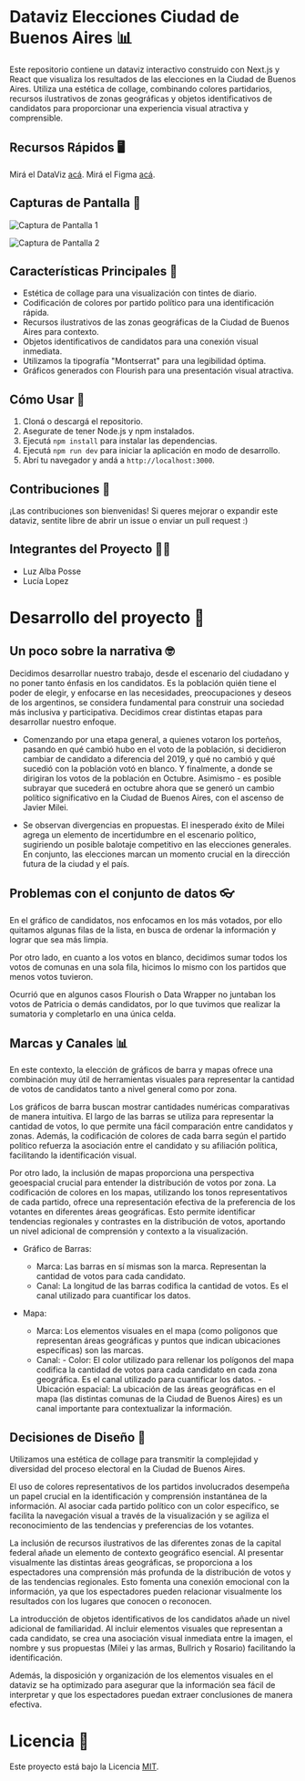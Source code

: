 # Dataviz Elecciones Ciudad de Buenos Aires 📊

Este repositorio contiene un dataviz interactivo construido con Next.js y React que visualiza los resultados de las elecciones en la Ciudad de Buenos Aires. Utiliza una estética de collage, combinando colores partidarios, recursos ilustrativos de zonas geográficas y objetos identificativos de candidatos para proporcionar una experiencia visual atractiva y comprensible.

## Recursos Rápidos 🖥️

Mirá el DataViz [acá](https://vd-elecciones-paso-2023.vercel.app/eleccion-portenos).
Mirá el Figma [acá](https://www.figma.com/file/OJGj9LIlajkbPjwARl5I8i/%C2%BFQu%C3%A9-quieren-los-porte%C3%B1os-para-el-futuro-del-pa%C3%ADs%3F?type=design&node-id=117-2&mode=design).

## Capturas de Pantalla 📸

![Captura de Pantalla 1](https://media.discordapp.net/attachments/1067538761841397861/1153822244972286084/Captura_de_pantalla_2023-09-19_a_las_19.37.13.png?width=1854&height=1112)

![Captura de Pantalla 2](https://media.discordapp.net/attachments/1067538761841397861/1153822245467197600/Captura_de_pantalla_2023-09-19_a_las_19.37.33.png?width=1850&height=1112)

## Características Principales 🌟

- Estética de collage para una visualización con tintes de diario.
- Codificación de colores por partido político para una identificación rápida.
- Recursos ilustrativos de las zonas geográficas de la Ciudad de Buenos Aires para contexto.
- Objetos identificativos de candidatos para una conexión visual inmediata.
- Utilizamos la tipografía "Montserrat" para una legibilidad óptima.
- Gráficos generados con Flourish para una presentación visual atractiva.

## Cómo Usar 🚀

1. Cloná o descargá el repositorio.
2. Asegurate de tener Node.js y npm instalados.
3. Ejecutá `npm install` para instalar las dependencias.
4. Ejecutá `npm run dev` para iniciar la aplicación en modo de desarrollo.
5. Abrí tu navegador y andá a `http://localhost:3000`.

## Contribuciones 🤝

¡Las contribuciones son bienvenidas! Si queres mejorar o expandir este dataviz, sentite libre de abrir un issue o enviar un pull request :)

## Integrantes del Proyecto 👩‍💻

- Luz Alba Posse
- Lucía Lopez

# Desarrollo del proyecto 🔧

## Un poco sobre la narrativa 🤓
Decidimos desarrollar nuestro trabajo, desde el escenario del ciudadano y no poner tanto énfasis en  los candidatos. Es la población quién tiene el poder de elegir, y  enfocarse en las necesidades, preocupaciones y deseos de los argentinos, se considera fundamental para construir una sociedad más inclusiva y participativa.
Decidimos crear distintas etapas para desarrollar nuestro enfoque.

- Comenzando por una etapa general, a quienes votaron los porteños, pasando en qué cambió hubo en el voto de la población, si decidieron cambiar de candidato a diferencia del 2019, y qué no cambió y qué sucedió con la población votó en blanco.  Y finalmente, a donde se dirigiran los votos de la población en Octubre.
Asimismo - es posible subrayar  que sucederá en octubre ahora que se generó  un cambio político significativo en la Ciudad de Buenos Aires, con el ascenso de Javier Milei. 

- Se observan divergencias en propuestas. El inesperado éxito de Milei agrega un elemento de incertidumbre en el escenario político, sugiriendo un posible balotaje competitivo en las elecciones generales. En conjunto, las elecciones marcan un momento crucial en la dirección futura de la ciudad y el país.

## Problemas con el conjunto de datos 👓
En el gráfico de candidatos, nos enfocamos en los más votados, por ello quitamos algunas filas de la lista, en busca de ordenar la información y lograr que sea más limpia.

Por otro lado, en cuanto a los votos en blanco, decidimos sumar todos los votos de comunas en una sola fila, hicimos lo mismo con los partidos que menos votos tuvieron. 

Ocurrió que en algunos casos Flourish o Data Wrapper no juntaban los votos de Patricia o demás candidatos, por lo que tuvimos que realizar la sumatoria y completarlo en una única celda.

## Marcas y Canales 📊
En este contexto, la elección de gráficos de barra y mapas ofrece una combinación muy útil de herramientas visuales para representar la cantidad de votos de candidatos tanto a nivel general como por zona.

Los gráficos de barra buscan mostrar cantidades numéricas comparativas de manera intuitiva. El largo de las barras se utiliza para representar la cantidad de votos, lo que permite una fácil comparación entre candidatos y zonas. Además, la codificación de colores de cada barra según el partido político refuerza la asociación entre el candidato y su afiliación política, facilitando la identificación visual.

Por otro lado, la inclusión de mapas proporciona una perspectiva geoespacial crucial para entender la distribución de votos por zona. La codificación de colores en los mapas, utilizando los tonos representativos de cada partido, ofrece una representación efectiva de la preferencia de los votantes en diferentes áreas geográficas. Esto permite identificar tendencias regionales y contrastes en la distribución de votos, aportando un nivel adicional de comprensión y contexto a la visualización.

- Gráfico de Barras:

  - Marca: Las barras en sí mismas son la marca. Representan la cantidad de votos para cada candidato.
  - Canal: La longitud de las barras codifica la cantidad de votos. Es el canal utilizado para cuantificar los datos.

- Mapa:

  - Marca: Los elementos visuales en el mapa (como polígonos que representan áreas geográficas y puntos que indican ubicaciones específicas) son las marcas.
  - Canal:
        - Color: El color utilizado para rellenar los polígonos del mapa codifica la cantidad de votos para cada candidato en cada zona geográfica. Es el canal utilizado para cuantificar los datos.
        - Ubicación espacial: La ubicación de las áreas geográficas en el mapa (las distintas comunas de la Ciudad de Buenos Aires) es un canal importante para contextualizar la información.

## Decisiones de Diseño 🎨
Utilizamos una estética de collage para transmitir la complejidad y diversidad del proceso electoral en la Ciudad de Buenos Aires. 

El uso de colores representativos de los partidos involucrados desempeña un papel crucial en la identificación y comprensión instantánea de la información. Al asociar cada partido político con un color específico, se facilita la navegación visual a través de la visualización y se agiliza el reconocimiento de las tendencias y preferencias de los votantes.

La inclusión de recursos ilustrativos de las diferentes zonas de la capital federal añade un elemento de contexto geográfico esencial. Al presentar visualmente las distintas áreas geográficas, se proporciona a los espectadores una comprensión más profunda de la distribución de votos y de las tendencias regionales. Esto fomenta una conexión emocional con la información, ya que los espectadores pueden relacionar visualmente los resultados con los lugares que conocen o reconocen. 

La introducción de objetos identificativos de los candidatos añade un nivel adicional de familiaridad. Al incluir elementos visuales que representan a cada candidato, se crea una asociación visual inmediata entre la imagen, el nombre y sus propuestas (Milei y las armas, Bullrich y Rosario) facilitando la identificación.

Además, la disposición y organización de los elementos visuales en el dataviz se ha optimizado para asegurar que la información sea fácil de interpretar y que los espectadores puedan extraer conclusiones de manera efectiva.

# Licencia 📜

Este proyecto está bajo la Licencia [MIT](LICENSE).
